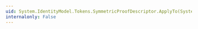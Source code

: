 ```yaml
---
uid: System.IdentityModel.Tokens.SymmetricProofDescriptor.ApplyTo(System.IdentityModel.Protocols.WSTrust.RequestSecurityTokenResponse)
internalonly: False
---
```

